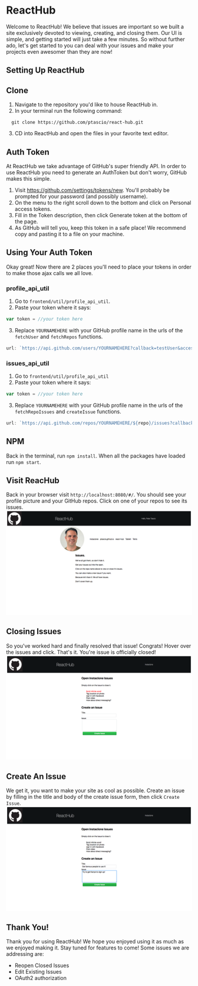 # ReactHub
Welcome to ReactHub! We believe that issues are important so we built a site exclusively devoted to viewing, creating, and closing them. Our UI is simple, and getting started will just take a few minutes. So without further ado, let's get started to you can deal with your issues and make your projects even awesomer than they are now!

## Setting Up ReactHub

## Clone
1. Navigate to the repository you'd like to house ReactHub in.
2. In your terminal run the following command:
```
  git clone https://github.com/ptascio/react-hub.git
```
3. CD into ReactHub and open the files in your favorite text editor.

## Auth Token
At ReactHub we take advantage of GitHub's super friendly API. In order to use ReactHub you need to generate an AuthToken but don't worry, GitHub makes this simple.
1. Visit https://github.com/settings/tokens/new. You'll probably be prompted for your password (and possibly username).
2. On the menu to the right scroll down to the bottom and click on Personal access tokens.
3. Fill in the Token description, then click Generate token at the bottom of the page.
4. As GitHub will tell you, keep this token in a safe place! We recommend copy and pasting it to a file on your machine.

## Using Your Auth Token
Okay great! Now there are 2 places you'll need to place your tokens in order to make those ajax calls we all love.
### profile_api_util
1. Go to ```frontend/util/profile_api_util```.
2. Paste your token where it says:
 ``` javascript
 var token = //your token here
 ```
3. Replace ```YOURNAMEHERE``` with your GitHub profile name in the urls of the ```fetchUser``` and ```fetchRepos``` functions.
``` javascript
url: `https://api.github.com/users/YOURNAMEHERE?callback=testUser&access_token=${token}`
```
### issues_api_util
1. Go to ```frontend/util/profile_api_util```
2. Paste your token where it says:
 ``` javascript
 var token = //your token here
 ```
 3. Replace ```YOURNAMEHERE``` with your GitHub profile name in the urls of the ```fetchRepoIssues``` and ```createIssue``` functions.
 ``` javascript
 url: `https://api.github.com/repos/YOURNAMEHERE/${repo}/issues?callback=testUser&access_token=${token}`,
 ```

## NPM
Back in the terminal, run ```npm install```. When all the packages have loaded run ```npm start```.

## Visit ReacHub
Back in your browser visit ```http://localhost:8080/#/```. You should see your profile picture and your GitHub repos. Click on one of your repos to see its issues.
![react-hub](/docs/demopics/profile.png)

## Closing Issues
So you've worked hard and finally resolved that issue! Congrats! Hover over the issues and click. That's it. You're issue is officially closed!
![react-hub](/docs/demopics/closeIssue.png)
## Create An Issue
We get it, you want to make your site as cool as possible. Create an issue by filling in the title and body of the create issue form, then click ```Create Issue```.
![react-hub](/docs/demopics/createIssue.png)
## Thank You!
Thank you for using ReactHub! We hope you enjoyed using it as much as we enjoyed making it. Stay tuned for features to come! Some issues we are addressing are:
* Reopen Closed Issues
* Edit Existing Issues
* OAuth2 authorization
